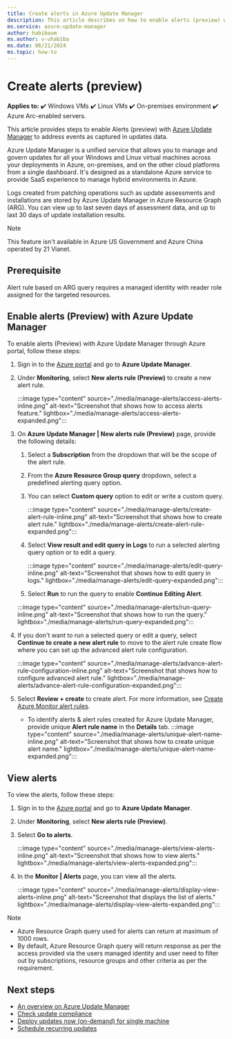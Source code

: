 ```yaml
---
title: Create alerts in Azure Update Manager
description: This article describes on how to enable alerts (preview) with Azure Update Manager to address events as captured in updates data. 
ms.service: azure-update-manager
author: habibaum
ms.author: v-uhabiba
ms.date: 06/21/2024
ms.topic: how-to
---
```


# Create alerts (preview)

**Applies to:** :heavy_check_mark: Windows VMs :heavy_check_mark: Linux VMs :heavy_check_mark: On-premises environment :heavy_check_mark: Azure Arc-enabled servers.

This article provides steps to enable Alerts (preview) with [Azure Update Manager](overview.md) to address events as captured in updates data.

Azure Update Manager is a unified service that allows you to manage and govern updates for all your Windows and Linux virtual machines across your deployments in Azure, on-premises, and on the other cloud platforms from a single dashboard. It's designed as a standalone Azure service to provide SaaS experience to manage hybrid environments in Azure.

Logs created from patching operations such as update assessments and installations are stored by Azure Update Manager in Azure Resource Graph (ARG). You can view up to last seven days of assessment data, and up to last 30 days of update installation results.

> [!NOTE]
> This feature isn't available in Azure US Government and Azure China operated by 21 Vianet.

## Prerequisite

Alert rule based on ARG query requires a managed identity with reader role assigned for the targeted resources.

## Enable alerts (Preview) with Azure Update Manager

To enable alerts (Preview) with Azure Update Manager through Azure portal, follow these steps:

1. Sign in to the [Azure portal](https://portal.azure.com) and go to **Azure Update Manager**.
1. Under **Monitoring**, select **New alerts rule (Preview)** to create a new alert rule.
   
   :::image type="content" source="./media/manage-alerts/access-alerts-inline.png" alt-text="Screenshot that shows how to access alerts feature." lightbox="./media/manage-alerts/access-alerts-expanded.png":::
 
1. On **Azure Update Manager | New alerts rule (Preview)** page, provide the following details:
    1. Select a **Subscription** from the dropdown that will be the scope of the alert rule.
    1. From the **Azure Resource Group query** dropdown, select a predefined alerting query option. 
    1. You can select **Custom query** option to edit or write a custom query.
    
       :::image type="content" source="./media/manage-alerts/create-alert-rule-inline.png" alt-text="Screenshot that shows how to create alert rule." lightbox="./media/manage-alerts/create-alert-rule-expanded.png":::
    
    1. Select **View result and edit query in Logs** to run a selected alerting query option or to edit a query.
    
       :::image type="content" source="./media/manage-alerts/edit-query-inline.png" alt-text="Screenshot that shows how to edit query in logs." lightbox="./media/manage-alerts/edit-query-expanded.png":::
    
    1. Select **Run** to run the query to enable **Continue Editing Alert**.
    
      :::image type="content" source="./media/manage-alerts/run-query-inline.png" alt-text="Screenshot that shows how to run the query." lightbox="./media/manage-alerts/run-query-expanded.png":::
      
1.  If you don't want to run a selected query or edit a query, select **Continue to create a new alert rule** to move to the alert rule create flow where you can set up the advanced alert rule configuration. 
   
    :::image type="content" source="./media/manage-alerts/advance-alert-rule-configuration-inline.png" alt-text="Screenshot that shows how to configure advanced alert rule." lightbox="./media/manage-alerts/advance-alert-rule-configuration-expanded.png":::

1. Select **Review + create** to create alert. For more information, see [Create Azure Monitor alert rules](/azure/azure-monitor/alerts/alerts-create-log-alert-rule#configure-alert-rule-conditions).
    - To identify alerts & alert rules created for Azure Update Manager, provide unique **Alert rule name** in the **Details** tab.
        :::image type="content" source="./media/manage-alerts/unique-alert-name-inline.png" alt-text="Screenshot that shows how to create unique alert name." lightbox="./media/manage-alerts/unique-alert-name-expanded.png":::


## View alerts

To view the alerts, follow these steps:

1. Sign in to the [Azure portal](https://portal.azure.com) and go to **Azure Update Manager**.
1. Under **Monitoring**, select **New alerts rule (Preview)**.
1. Select **Go to alerts**.

   :::image type="content" source="./media/manage-alerts/view-alerts-inline.png" alt-text="Screenshot that shows how to view alerts." lightbox="./media/manage-alerts/view-alerts-expanded.png":::
    
1. In the **Monitor | Alerts** page, you can view all the alerts.

   :::image type="content" source="./media/manage-alerts/display-view-alerts-inline.png" alt-text="Screenshot that displays the list of alerts." lightbox="./media/manage-alerts/display-view-alerts-expanded.png":::


> [!NOTE]
> - Azure Resource Graph query used for alerts can return at maximum of 1000 rows.
> - By default, Azure Resource Graph query will return response as per the access provided via the users managed identity and user need to filter out by subscriptions, resource groups and other criteria as per the requirement.
## Next steps

* [An overview on Azure Update Manager](overview.md)
* [Check update compliance](view-updates.md)
* [Deploy updates now (on-demand) for single machine](deploy-updates.md)
* [Schedule recurring updates](scheduled-patching.md)
